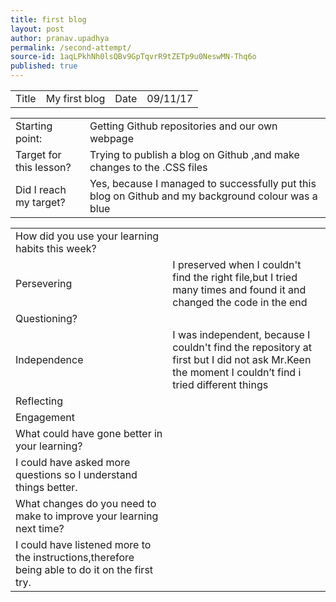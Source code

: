 ```yaml
---
title: first blog
layout: post
author: pranav.upadhya
permalink: /second-attempt/
source-id: 1aqLPkhNh0lsQBv9GpTqvrR9tZETp9u0NeswMN-Thq6o
published: true
---
```

<table>
  <tr>
    <td>Title</td>
    <td>My first blog</td>
    <td>Date</td>
    <td>09/11/17</td>
  </tr>
</table>


<table>
  <tr>
    <td>Starting point:</td>
    <td>Getting Github repositories and our own webpage</td>
  </tr>
  <tr>
    <td>Target for this lesson?</td>
    <td>Trying to publish a blog on Github ,and make changes to the .CSS files</td>
  </tr>
  <tr>
    <td>Did I reach my target? </td>
    <td>Yes, because I managed to successfully put this blog on Github and my background colour was a blue</td>
  </tr>
</table>


<table>
  <tr>
    <td>How did you use your learning habits this week?</td>
    <td></td>
  </tr>
  <tr>
    <td>Persevering</td>
    <td>I preserved when I couldn't find the right file,but I tried many times and  found it and changed the code in the end</td>
  </tr>
  <tr>
    <td>Questioning?</td>
    <td></td>
  </tr>
  <tr>
    <td>Independence</td>
    <td>I was independent, because I couldn't find the repository at first but I did not ask Mr.Keen the moment I couldn’t find i tried different things </td>
  </tr>
  <tr>
    <td>Reflecting</td>
    <td></td>
  </tr>
  <tr>
    <td>Engagement</td>
    <td></td>
  </tr>
  <tr>
    <td>What could have gone better in your learning?</td>
    <td></td>
  </tr>
  <tr>
    <td>I could have asked more questions so I understand things better.</td>
    <td></td>
  </tr>
  <tr>
    <td>What changes do you need to make to improve your learning next time?</td>
    <td></td>
  </tr>
  <tr>
    <td>I could have listened more to the instructions,therefore being able to do it on the first try.</td>
    <td></td>
  </tr>
</table>


